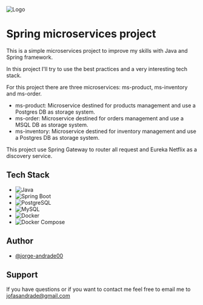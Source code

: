 
![Logo](https://download.logo.wine/logo/Spring_Framework/Spring_Framework-Logo.wine.png)
# Spring microservices project

This is a simple microservices project to improve my skills with Java and Spring framework.

In this project I'll try to use the best practices and a very interesting tech stack.

For this project there are three microservices: ms-product, ms-inventory and ms-order.

- ms-product: Microservice destined for products management and use a Postgres DB as storage system.
- ms-order: Microservice destined for orders management and use a MSQL DB as storage system.
- ms-inventory: Microservice destined for inventory management and use a Postgres DB as storage system.

This project use Spring Gateway to router all request and Eureka Netflix as a discovery service.


## Tech Stack

- ![Java](https://img.shields.io/badge/-Java-007396?logo=java&logoColor=white)
- ![Spring Boot](https://img.shields.io/badge/-Spring%20Boot-6DB33F?logo=spring-boot&logoColor=white)
- ![PostgreSQL](https://img.shields.io/badge/-PostgreSQL-336791?logo=postgresql&logoColor=white)
- ![MySQL](https://img.shields.io/badge/-MySQL-4479A1?logo=mysql&logoColor=white)
- ![Docker](https://img.shields.io/badge/-Docker-2496ED?logo=docker&logoColor=white)
- ![Docker Compose](https://img.shields.io/badge/-Docker%20Compose-2496ED?logo=docker&logoColor=white)


## Author

- [@jorge-andrade00](https://github.com/Jorge-Andrade00)


## Support

If you have questions or if you want to contact me feel free to email me to jofasandrade@gmail.com
